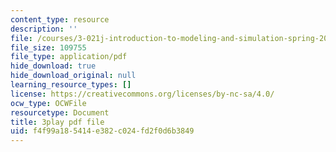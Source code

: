 ```yaml
---
content_type: resource
description: ''
file: /courses/3-021j-introduction-to-modeling-and-simulation-spring-2012/f4f99a185414e382c024fd2f0d6b3849_Iq8yyEHm_jI.pdf
file_size: 109755
file_type: application/pdf
hide_download: true
hide_download_original: null
learning_resource_types: []
license: https://creativecommons.org/licenses/by-nc-sa/4.0/
ocw_type: OCWFile
resourcetype: Document
title: 3play pdf file
uid: f4f99a18-5414-e382-c024-fd2f0d6b3849
---
```

